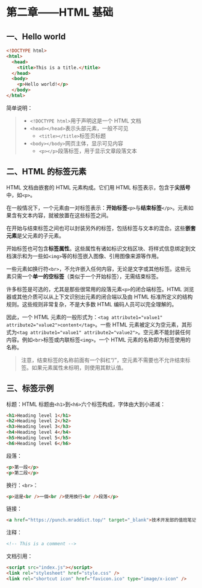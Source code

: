 # 第二章——HTML 基础

## 一、Hello world

```html
<!DOCTYPE html>
<html>
  <head>
    <title>This is a title.</title>
  </head>
  <body>
    <p>Hello world!</p>
  </body>
</html>
```

简单说明：

> - `<!DOCTYPE html>`用于声明这是一个 HTML 文档
> - `<head></head>`表示头部元素，一般不可见
>   - `<title></title>`标签页标题
> - `<body></body>`网页主体，显示可见内容
>   - `<p></p>`段落标签，用于显示文章段落文本

## 二、HTML 的标签元素

HTML 文档由嵌套的 HTML 元素构成。它们用 HTML 标签表示，包含于**尖括号**中，如`<p>`。

在一般情况下，一个元素由一对标签表示：**开始标签**`<p>`与**结束标签**`</p>`。元素如果含有文本内容，就被放置在这些标签之间。

在开始与结束标签之间也可以封装另外的标签，包括标签与文本的混合。这些**嵌套元素**是父元素的子元素。

开始标签也可包含**标签属性**。这些属性有诸如标识文档区块、将样式信息绑定到文档演示和为一些如`<img>`等的标签嵌入图像、引用图像来源等作用。

一些元素如换行符`<br>`，不允许嵌入任何内容，无论是文字或其他标签。这些元素只需一个**单一的空标签**（类似于一个开始标签），无需结束标签。

许多标签是可选的，尤其是那些很常用的段落元素`<p>`的闭合端标签。HTML 浏览器或其他介质可以从上下文识别出元素的闭合端以及由 HTML 标准所定义的结构规则。这些规则非常复杂，不是大多数 HTML 编码人员可以完全理解的。

因此，一个 HTML 元素的一般形式为：`<tag attribute1="value1" attribute2="value2">content</tag>`。一些 HTML 元素被定义为空元素，其形式为`<tag attribute1="value1" attribute2="value2">`。空元素不能封装任何内容。例如`<br>`标签或内联标签`<img>`。一个 HTML 元素的名称即为标签使用的名称。

> 注意，结束标签的名称前面有一个斜杠“/”，空元素不需要也不允许结束标签。如果元素属性未标明，则使用其默认值。

## 三、标签示例

标题：HTML 标题由`<h1>`到`<h6>`六个标签构成，字体由大到小递减：

```html
<h1>Heading level 1</h1>
<h2>Heading level 2</h2>
<h3>Heading level 3</h3>
<h4>Heading level 4</h4>
<h5>Heading level 5</h5>
<h6>Heading level 6</h6>
```

段落：

```html
<p>第一段</p>
<p>第二段</p>
```

换行：`<br>`：

```html
<p>這是<br />一個<br />使用換行<br />段落</p>
```

链接：

```html
<a href="https://punch.mraddict.top/" target="_blank">技术开发部的值班笔记！</a>
```

注释：

```html
<!-- This is a comment -->
```

文档引用：

```html
<script src="index.js"></script>
<link rel="stylesheet" href="style.css" />
<link rel="shortcut icon" href="favicon.ico" type="image/x-icon" />
```
